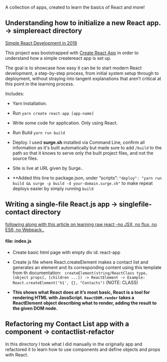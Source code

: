 A collection of apps, created to learn the basics of React and more!

## Understanding how to initialize a new React app. -> simplereact directory

[Simple React Development in 2018](https://hackernoon.com/simple-react-development-in-2017-113bd563691f)

This project was bootstrapped with [Create React App](https://github.com/facebook/create-react-app) in order to understand how a simple createreact app is set up.

The goal is to showcase how easy it can be to start modern React development, a step-by-step process, from initial system setup through to deployment, without straying into tangent explanations that aren’t critical at this point in the learning process. 

Includes: 
* Yarn Installation.
* Run ```yarn create react-app [app-name]```
* Write some code for application. Only using React.
* Run Build ```yarn run build```
* Deploy. I used **surge.sh** installed via Command Line, confirm all information as it's built automatically but made sure to add ```/build``` to the path so that it knows to serve only the built project files, and not the source files.
* Site is live at URL given by Surge..

* **Added this line to package.json, under “scripts”: ```"deploy": "yarn run build && surge -p build -d your-domain.surge.sh"``` to make repeat deploys easier by simply running ```build```

## Writing a single-file React.js app -> singlefile-contact directory

[following along with this article on learning raw react -no JSX, no flux, no ES6, no Webpack..](http://jamesknelson.com/learn-raw-react-no-jsx-flux-es6-webpack/)

#### file: index.js 
* Create basic html page with empty div id: react-app
* Create js file where React.createElement makes a contact list and generates an element and its corresponding content using this template from th documentation: ``` createElement(string/ReactClass type, [object props], [children ...]) -> ReactElement -> Example: React.createElement('h1', {}, "Contacts")``` (NOTE: CLASS)

* **This shows what React does at it’s most basic, React is a tool for rendering HTML with JavaScript. ```ReactDOM.render``` takes a ReactElement object describing what to render, adding the result to the given DOM node.**

## Refactoring my Contact List app with a component -> contactlist-refactor
In this directory I took what I did manually in the originally app and refactored it to learn how to use components and define objects and props with React.

